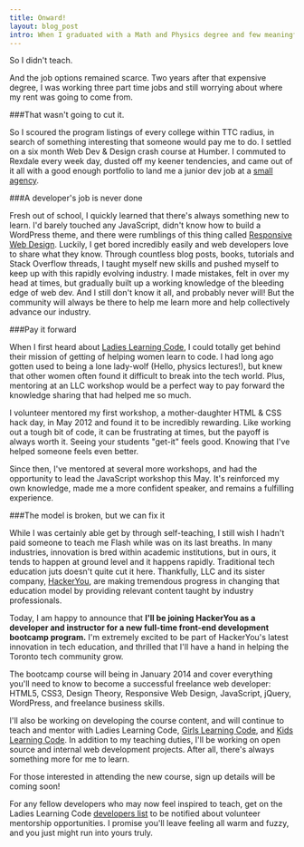 ```yaml
---
title: Onward!
layout: blog_post
intro: When I graduated with a Math and Physics degree and few meaningful job options, everyone told me I should teach. "Are you kidding me? I haven't got the patience for that!"
---
```


So I didn't teach.

And the job options remained scarce. Two years after that expensive degree, I was working three part time jobs and still worrying about where my rent was going to come from. 

###That wasn't going to cut it.

So I scoured the program listings of every college within TTC radius, in search of something interesting that someone would pay me to do. I settled on a six month Web Dev & Design crash course at Humber. I commuted to Rexdale every week day, dusted off my keener tendencies, and came out of it all with a good enough portfolio to land me a junior dev job at a [small agency](http://filamentlab.com).

###A developer's job is never done

Fresh out of school, I quickly learned that there's always something new to learn.  I'd barely touched any JavaScript, didn't know how to build a WordPress theme, and there were rumblings of this thing called [Responsive Web Design](https://twitter.com/RWD). Luckily, I get bored incredibly easily and web developers love to share what they know. Through countless blog posts, books, tutorials and Stack Overflow threads, I taught myself new skills and pushed myself to keep up with this rapidly evolving industry.  I made mistakes, felt in over my head at times, but gradually built up a working knowledge of the bleeding edge of web dev. And I still don't know it all, and probably never will! But the community will always be there to help me learn more and help collectively advance our industry.

###Pay it forward

When I first heard about [Ladies Learning Code](http://ladieslearningcode.com/), I could totally get behind their mission of getting of helping women learn to code.  I had long ago gotten used to being a lone lady-wolf (Hello, physics lectures!), but knew that other women often found it difficult to break into the tech world. Plus, mentoring at an LLC workshop would be a perfect way to pay forward the knowledge sharing that had helped me so much. 

I volunteer mentored my first workshop, a mother-daughter HTML & CSS hack day, in May 2012 and found it to be incredibly rewarding.  Like working out a tough bit of code, it can be frustrating at times, but the payoff is always worth it.  Seeing your students "get-it" feels good. Knowing that I've helped someone feels even better.

Since then, I've mentored at several more workshops, and had the opportunity to lead the JavaScript workshop this May.  It's reinforced my own knowledge, made me a more confident speaker, and remains a fulfilling experience.

###The model is broken, but we can fix it

While I was certainly able get by through self-teaching, I still wish I hadn't paid someone to teach me Flash while was on its last breaths. In many industries, innovation is bred within academic institutions, but in ours, it tends to happen at ground level and it happens rapidly. Traditional tech education juts doesn't quite cut it here. Thankfully, LLC and its sister company, [HackerYou](http://hackeryou.com/), are making tremendous progress in changing that education model by providing relevant content taught by industry professionals. 

Today, I am happy to announce that __I'll be joining HackerYou as a developer and instructor for a new full-time front-end development bootcamp program.__ I'm extremely excited to be part of HackerYou's latest innovation in tech education, and thrilled that I'll have a hand in helping the Toronto tech community grow.

The bootcamp course will being in January 2014 and cover everything you'll need to know to become a successful freelance web developer: HTML5, CSS3, Design Theory, Responsive Web Design, JavaScript, jQuery, WordPress, and freelance business skills. 

I'll also be working on developing the course content, and will continue to teach and mentor with Ladies Learning Code, [Girls Learning Code](http://girlslearningcode.com/), and [Kids Learning Code](http://ladieslearningcode.com/2013/05/announcing-kids-learning-code-girls-learning-code-for-teens/). In addition to my teaching duties, I'll be working on open source and internal web development projects.  After all, there's always something more for me to learn.

For those interested in attending the new course, sign up details will be coming soon! 

For any fellow developers who may now feel inspired to teach, get on the Ladies Learning Code [developers list](http://ladieslearningcode.us2.list-manage.com/subscribe?u=ffce8cb0bd8c24faff9817f63&id=bf915f0cf5) to be notified about volunteer mentorship opportunities. I promise you'll leave feeling all warm and fuzzy, and you just might run into yours truly.








